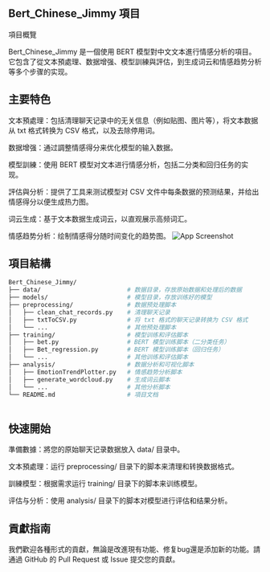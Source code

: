 
## Bert_Chinese_Jimmy 項目

項目概覽

Bert_Chinese_Jimmy 是一個使用 BERT 模型對中文文本進行情感分析的項目。它包含了從文本預處理、数据增强、模型訓練與評估，到生成词云和情感趋势分析等多个步骤的实现。


## 主要特色


文本預處理：包括清理聊天记录中的无关信息（例如贴图、图片等），将文本数据从 txt 格式转换为 CSV 格式，以及去除停用词。

数据增强：通过調整情感得分来优化模型的输入数据。

模型訓練：使用 BERT 模型对文本进行情感分析，包括二分类和回归任务的实现。

評估與分析：提供了工具来测试模型对 CSV 文件中每条数据的预测结果，并给出情感得分以便生成热力图。

词云生成：基于文本数据生成词云，以直观展示高频词汇。

情感趋势分析：绘制情感得分随时间变化的趋势图。
![App Screenshot](https://github.com/9270123a/Bert_Chinese_Jimmy/issues/1#issue-2208150962)

## 項目結構


```bash
Bert_Chinese_Jimmy/
├── data/                        # 数据目录，存放原始数据和处理后的数据
├── models/                      # 模型目录，存放训练好的模型
├── preprocessing/               # 数据预处理脚本
│   ├── clean_chat_records.py    # 清理聊天记录
│   ├── txtToCSV.py              # 将 txt 格式的聊天记录转换为 CSV 格式
│   └── ...                      # 其他预处理脚本
├── training/                    # 模型训练和评估脚本
│   ├── bet.py                   # BERT 模型训练脚本（二分类任务）
│   ├── Bet_regression.py        # BERT 模型训练脚本（回归任务）
│   └── ...                      # 其他训练和评估脚本
├── analysis/                    # 数据分析和可视化脚本
│   ├── EmotionTrendPlotter.py   # 情感趋势分析脚本
│   ├── generate_wordcloud.py    # 生成词云脚本
│   └── ...                      # 其他分析脚本
└── README.md                    # 項目文档



```


## 快速開始

準備數據：將您的原始聊天记录数据放入 data/ 目录中。

文本預處理：运行 preprocessing/ 目录下的脚本来清理和转换数据格式。

訓練模型：根据需求运行 training/ 目录下的脚本来训练模型。

评估与分析：使用 analysis/ 目录下的脚本对模型进行评估和结果分析。


## 貢獻指南


我們歡迎各種形式的貢獻，無論是改進現有功能、修复bug還是添加新的功能。請通過 GitHub 的 Pull Request 或 Issue 提交您的貢獻。

